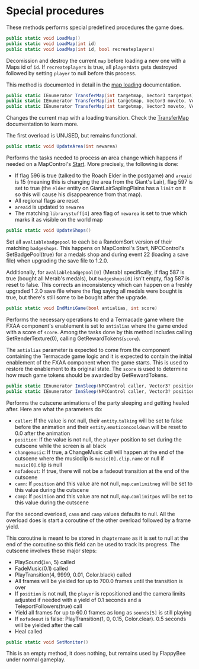 # Special procedures
These methods performs special predefined procedures the game does.

```cs
public static void LoadMap()
public static void LoadMap(int id)
public static void LoadMap(int id, bool recreateplayers)
```
Decomission and destroy the current `map` before loading a new one with a Maps id of `id`. If `recreateplayers` is true, all `playerdata` gets destroyed followed by setting `player` to null before this process.

This method is documented in detail in the [map loading](../../MapControl/Map%20loading.md) documentation.

```cs
public static IEnumerator TransferMap(int targetmap, Vector3 targetpos)
public static IEnumerator TransferMap(int targetmap, Vector3 moveto, Vector3 tppos, Vector3 othermovepos)
public static IEnumerator TransferMap(int targetmap, Vector3 moveto, Vector3 tppos, Vector3 othermovepos, NPCControl caller)
```
Changes the current map with a loading transition. Check the [TransferMap](../../MapControl/Map%20loading.md#transfermap) documentation to learn more.

The first overload is UNUSED, but remains functional.

```cs
public static void UpdateArea(int newarea)
```
Performs the tasks needed to process an area change which happens if needed on a MapControl's [Start](../../MapControl/Init%20process.md#start). More precisely, the following is done:

- If flag 596 is true (talked to the Roach Elder in the postgame) and `areaid` is 15 (meaning this is changing the area from the Giant's Lair), flag 597 is set to true (the `elder` entity on GiantLairSaplingPlains has a `limit` on it so this will cause his disappearence from that map).
- All regional flags are reset
- `areaid` is updated to `newarea`
- The matching `librarystuff[4]` area flag of `newarea` is set to true which marks it as visible on the world map

```cs
public static void UpdateShops()
```
Set all `avaliablebadgepool` to each be a RandomSort version of their matching `badgeshops`. This happens on MapControl's Start, NPCControl's SetBadgePool(true) for a medals shop and during event 22 (loading a save file) when upgrading the save file to 1.2.0.

Additionally, for `avaliablebadgepool[0]` (Merab) specifically, if flag 587 is true (bought all Merab's medals), but `badgeshops[0]` isn't empty, flag 587 is reset to false. This corrects an inconsistency which can happen on a freshly upgraded 1.2.0 save file where the flag saying all medals were bought is true, but there's still some to be bought after the upgrade.

```cs
public static void EndMiniGame(bool antialias, int score)
```
Performs the necessary operations to end a Termacade game where the FXAA component's enablement is set to `antialias` where the game ended with a score of `score`. Among the tasks done by this method includes calling SetRenderTexture(0), calling GetRewardTokens(`score`).

The `antialias` parameter is expected to come from the component containing the Termacade game logic and it is expected to contain the initial enablement of the FXAA component when the game starts. This is used to restore the enablement to its original state. The `score` is used to determine how much game tokens should be awarded by GetRewardTokens.

```cs
public static IEnumerator InnSleep(NPCControl caller, Vector3? position, bool changemusic, bool nofadeout)
public static IEnumerator InnSleep(NPCControl caller, Vector3? position, bool changemusic, bool nofadeout, Vector3? camn, Vector3? camp)
```
Performs the cutscene animations of the party sleeping and getting healed after. Here are what the parameters do:

- `caller`: If the value is not null, their `entity`.`talking` will be set to false before the animation and their `entity`.`emoticoncooldown` will be reset to 0.0 after the animation
- `position`: If the value is not null, the `player` position to set during the cutscene while the screen is all black
- `changemusic`: If true, a ChangeMusic call will happen at the end of the cutscene where the musicclip is `music[0].clip.name` or null if `music[0]`.clip is null
- `nofadeout`: If true, there will not be a fadeout transition at the end of the cutscene
- `camn`: If `position` and this value are not null, `map`.`camlimitneg` will be set to this value during the cutscene
- `camp`: If `position` and this value are not null, `map`.`camlimitpos` will be set to this value during the cutscene

For the second overload, `camn` and `camp` values defaults to null. All the overload does is start a coroutine of the other overload followed by a frame yield.

This coroutine is meant to be stored in `chaptername` as it is set to null at the end of the coroutine so this field can be used to track its progress. The cutscene involves these major steps:

- PlaySound(`Inn`, 5) called
- FadeMusic(0.1) called
- PlayTransition(4, 9999, 0.01, Color.black) called
- All frames will be yielded for up to 700.0 frames until the transition is over
- If `position` is not null, the `player` is repositioned and the camera limits adjusted if needed with a yield of 0.1 seconds and a TeleportFollowers(true) call
- Yield all frames for up to 60.0 frames as long as `sounds[5]` is still playing
- If `nofadeout` is false: PlayTransition(1, 0, 0.15, Color.clear). 0.5 seconds will be yielded after the call
- Heal called

```cs
public static void SetMonitor()
```
This is an empty method, it does nothing, but remains used by FlappyBee under normal gameplay.
